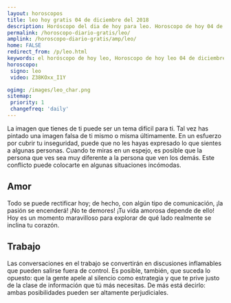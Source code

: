 ```yaml
---
layout: horoscopos
title: leo hoy gratis 04 de diciembre del 2018 
description: Horóscopo del dia de hoy para leo. Horoscopo de hoy 04 de diciembre del 2018. Las predicciones de amor, trabajo, vida personal gratis.
permalink: /horoscopo-diario-gratis/leo/
amplink: /horoscopo-diario-gratis/amp/leo/
home: FALSE
redirect_from: /p/leo.html
keywords: el horóscopo de hoy leo, Horoscopo de hoy leo 04 de diciembre del 2018,horóscopo del día,horoscopo del dia de hoy,horoscopo de hoy,horoscopo de hoy leo,leo hoy,signos zodiacales,horóscopo de hoy,horoscopos de hoy,horoscopo leo hoy,horoscopo de leo de hoy,horóscopo de hoy leo,horoscopos,leo de hoy,los horoscopos de hoy,leo de hoy,leo 04 de diciembre del 2018,signos zodiacales 2018, el horoscopo de hoy
horoscopo:
 signo: leo
 video: Z38KOxx_I1Y

ogimg: /images/leo_char.png
sitemap:
 priority: 1
 changefreq: 'daily'
---
```



La imagen que tienes de ti puede ser un tema difícil para ti. Tal vez has pintado una imagen falsa de ti mismo o misma últimamente. En un esfuerzo por cubrir tu inseguridad, puede que no les hayas expresado lo que sientes a algunas personas. Cuando te miras en un espejo, es posible que la persona que ves sea muy diferente a la persona que ven los demás. Este conflicto puede colocarte en algunas situaciones incómodas.

## Amor

Todo se puede rectificar hoy; de hecho, con algún tipo de comunicación, ¡la pasión se encenderá! ¡No te demores! ¡Tu vida amorosa depende de ello! Hoy es un momento maravilloso para explorar de qué lado realmente se inclina tu corazón.

## Trabajo

Las conversaciones en el trabajo se convertirán en discusiones inflamables que pueden salirse fuera de control. Es posible, también, que suceda lo opuesto: que la gente apele al silencio como estrategia y que te prive justo de la clase de información que tú más necesitas. De más está decirlo: ambas posibilidades pueden ser altamente perjudiciales.